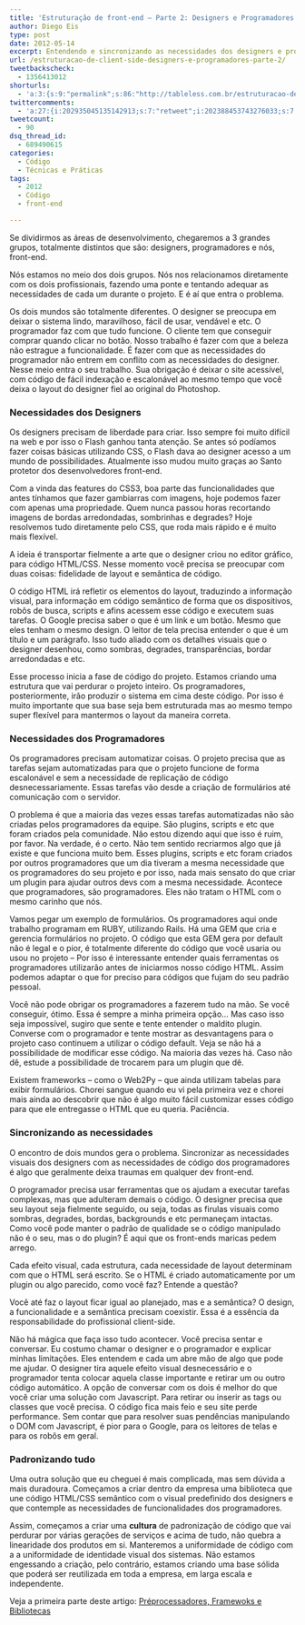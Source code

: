 ```yaml
---
title: 'Estruturação de front-end – Parte 2: Designers e Programadores'
author: Diego Eis
type: post
date: 2012-05-14
excerpt: Entendendo e sincronizando as necessidades dos designers e programadores.
url: /estruturacao-de-client-side-designers-e-programadores-parte-2/
tweetbackscheck:
  - 1356413012
shorturls:
  - 'a:3:{s:9:"permalink";s:86:"http://tableless.com.br/estruturacao-de-client-side-designers-e-programadores-parte-2/";s:7:"tinyurl";s:26:"http://tinyurl.com/c3zy6om";s:4:"isgd";s:19:"http://is.gd/51TKyf";}'
twittercomments:
  - 'a:27:{i:202935045135142913;s:7:"retweet";i:202388453743276033;s:7:"retweet";i:202386698775175169;s:7:"retweet";i:202371810770173953;s:7:"retweet";i:202204810408239104;s:7:"retweet";i:202201758246768641;s:7:"retweet";i:202201478696402944;s:7:"retweet";i:202193045138046977;s:7:"retweet";i:202176837990887425;s:7:"retweet";i:202168539589787648;s:7:"retweet";i:208180192106127360;s:7:"retweet";i:208179202778857472;s:7:"retweet";i:205289390803660801;s:7:"retweet";i:205285620384399360;s:7:"retweet";i:205280147513933824;s:7:"retweet";i:212539214510825472;s:7:"retweet";i:212535390614208514;s:7:"retweet";i:212527455632752640;s:7:"retweet";i:218331347670933505;s:7:"retweet";i:218326760306130945;s:7:"retweet";i:218325913421619200;s:7:"retweet";i:218325753656389632;s:7:"retweet";i:227749172751790081;s:7:"retweet";i:237176533846994945;s:7:"retweet";i:235720289017802752;s:7:"retweet";i:258190348071870465;s:7:"retweet";i:270878768162304000;s:7:"retweet";}'
tweetcount:
  - 90
dsq_thread_id:
  - 689490615
categories:
  - Código
  - Técnicas e Práticas
tags:
  - 2012
  - Código
  - front-end

---
```

Se dividirmos as áreas de desenvolvimento, chegaremos a 3 grandes grupos, totalmente distintos que são: designers, programadores e nós, front-end.

Nós estamos no meio dos dois grupos. Nós nos relacionamos diretamente com os dois profissionais, fazendo uma ponte e tentando adequar as necessidades de cada um durante o projeto. E é aí que entra o problema.

Os dois mundos são totalmente diferentes. O designer se preocupa em deixar o sistema lindo, maravilhoso, fácil de usar, vendável e etc. O programador faz com que tudo funcione. O cliente tem que conseguir comprar quando clicar no botão. Nosso trabalho é fazer com que a beleza não estrague a funcionalidade. É fazer com que as necessidades do programador não entrem em conflito com as necessidades do designer. Nesse meio entra o seu trabalho. Sua obrigação é deixar o site acessível, com código de fácil indexação e escalonável ao mesmo tempo que você deixa o layout do designer fiel ao original do Photoshop.

### Necessidades dos Designers

Os designers precisam de liberdade para criar. Isso sempre foi muito difícil na web e por isso o Flash ganhou tanta atenção. Se antes só podíamos fazer coisas básicas utilizando CSS, o Flash dava ao designer acesso a um mundo de possibilidades. Atualmente isso mudou muito graças ao Santo protetor dos desenvolvedores front-end.

Com a vinda das features do CSS3, boa parte das funcionalidades que antes tínhamos que fazer gambiarras com imagens, hoje podemos fazer com apenas uma propriedade. Quem nunca passou horas recortando imagens de bordas arredondadas, sombrinhas e degrades? Hoje resolvemos tudo diretamente pelo CSS, que roda mais rápido e é muito mais flexível.

A ideia é transportar fielmente a arte que o designer criou no editor gráfico, para código HTML/CSS. Nesse momento você precisa se preocupar com duas coisas: fidelidade de layout e semântica de código. 

O código HTML irá refletir os elementos do layout, traduzindo a informação visual, para informação em código semântico de forma que os dispositivos, robôs de busca, scripts e afins acessem esse código e executem suas tarefas. O Google precisa saber o que é um link e um botão. Mesmo que eles tenham o mesmo design. O leitor de tela precisa entender o que é um título e um parágrafo. Isso tudo aliado com os detalhes visuais que o designer desenhou, como sombras, degrades, transparências, bordar arredondadas e etc.

Esse processo inicia a fase de código do projeto. Estamos criando uma estrutura que vai perdurar o projeto inteiro. Os programadores, posteriormente, irão produzir o sistema em cima deste código. Por isso é muito importante que sua base seja bem estruturada mas ao mesmo tempo super flexível para mantermos o layout da maneira correta.

### Necessidades dos Programadores

Os programadores precisam automatizar coisas. O projeto precisa que as tarefas sejam automatizadas para que o projeto funcione de forma escalonável e sem a necessidade de replicação de código desnecessariamente. Essas tarefas vão desde a criação de formulários até comunicação com o servidor.

O problema é que a maioria das vezes essas tarefas automatizadas não são criadas pelos programadores da equipe. São plugins, scripts e etc que foram criados pela comunidade. Não estou dizendo aqui que isso é ruim, por favor. Na verdade, é o certo. Não tem sentido recriarmos algo que já existe e que funciona muito bem. Esses plugins, scripts e etc foram criados por outros programadores que um dia tiveram a mesma necessidade que os programadores do seu projeto e por isso, nada mais sensato do que criar um plugin para ajudar outros devs com a mesma necessidade. Acontece que programadores, são programadores. Eles não tratam o HTML com o mesmo carinho que nós.

Vamos pegar um exemplo de formulários. Os programadores aqui onde trabalho programam em RUBY, utilizando Rails. Há uma GEM que cria e gerencia formulários no projeto. O código que esta GEM gera por default não é legal e o pior, é totalmente diferente do código que você usaria ou usou no projeto &#8211; Por isso é interessante entender quais ferramentas os programadores utilizarão antes de iniciarmos nosso código HTML. Assim podemos adaptar o que for preciso para códigos que fujam do seu padrão pessoal.

Você não pode obrigar os programadores a fazerem tudo na mão. Se você conseguir, ótimo. Essa é sempre a minha primeira opção&#8230; Mas caso isso seja impossível, sugiro que sente e tente entender o maldito plugin. Converse com o programador e tente mostrar as desvantagens para o projeto caso continuem a utilizar o código default. Veja se não há a possibilidade de modificar esse código. Na maioria das vezes há. Caso não dê, estude a possibilidade de trocarem para um plugin que dê.

Existem frameworks &#8211; como o Web2Py &#8211; que ainda utilizam tabelas para exibir formulários. Chorei sangue quando eu vi pela primeira vez e chorei mais ainda ao descobrir que não é algo muito fácil customizar esses código para que ele entregasse o HTML que eu queria. Paciência.

### Sincronizando as necessidades

O encontro de dois mundos gera o problema. Sincronizar as necessidades visuais dos designers com as necessidades de código dos programadores é algo que geralmente deixa traumas em qualquer dev front-end.

O programador precisa usar ferramentas que os ajudam a executar tarefas complexas, mas que adulteram demais o código. O designer precisa que seu layout seja fielmente seguido, ou seja, todas as firulas visuais como sombras, degrades, bordas, backgrounds e etc permaneçam intactas. Como você pode manter o padrão de qualidade se o código manipulado não é o seu, mas o do plugin? É aqui que os front-ends maricas pedem arrego. 

Cada efeito visual, cada estrutura, cada necessidade de layout determinam com que o HTML será escrito. Se o HTML é criado automaticamente por um plugin ou algo parecido, como você faz? Entende a questão?
  
Você até faz o layout ficar igual ao planejado, mas e a semântica? O design, a funcionalidade e a semântica precisam coexistir. Essa é a essência da responsabilidade do profissional client-side.

Não há mágica que faça isso tudo acontecer. Você precisa sentar e conversar. Eu costumo chamar o designer e o programador e explicar minhas limitações. Eles entendem e cada um abre mão de algo que pode me ajudar. O designer tira aquele efeito visual desnecessário e o programador tenta colocar aquela classe importante e retirar um ou outro código automático. A opção de conversar com os dois é melhor do que você criar uma solução com Javascript. Para retirar ou inserir as tags ou classes que você precisa. O código fica mais feio e seu site perde performance. Sem contar que para resolver suas pendências manipulando o DOM com Javascript, é pior para o Google, para os leitores de telas e para os robôs em geral.

### Padronizando tudo

Uma outra solução que eu cheguei é mais complicada, mas sem dúvida a mais duradoura. Começamos a criar dentro da empresa uma biblioteca que une código HTML/CSS semântico com o visual predefinido dos designers e que contemple as necessidades de funcionalidades dos programadores.

Assim, começamos a criar uma **cultura** de padronização de código que vai perdurar por várias gerações de serviços e acima de tudo, não quebra a linearidade dos produtos em si. Manteremos a uniformidade de código com a a uniformidade de identidade visual dos sistemas. Não estamos engessando a criação, pelo contrário, estamos criando uma base sólida que poderá ser reutilizada em toda a empresa, em larga escala e independente.

Veja a primeira parte deste artigo: [Préprocessadores, Framewoks e Bibliotecas][1]

 [1]: http://tableless.com.br/estruturacao-de-client-side-preprocessadores-framewoks-e-bibliotecas-parte-1/ "Estruturação de Client-side – Parte 1: Préprocessadores, Framewoks e Bibliotecas"